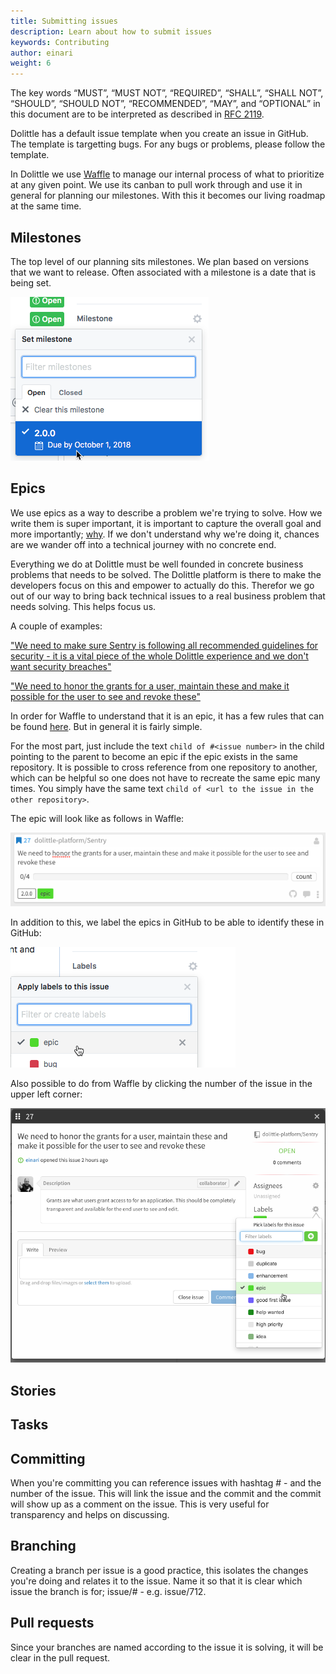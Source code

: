 ```yaml
---
title: Submitting issues
description: Learn about how to submit issues
keywords: Contributing
author: einari
weight: 6
---
```

The key words “MUST”, “MUST NOT”, “REQUIRED”, “SHALL”, “SHALL NOT”, “SHOULD”, “SHOULD NOT”,
“RECOMMENDED”, “MAY”, and “OPTIONAL” in this document are to be interpreted as described in
[RFC 2119](https://tools.ietf.org/html/rfc2119).

Dolittle has a default issue template when you create an issue in GitHub.
The template is targetting bugs. For any bugs or problems, please follow the template.

In Dolittle we use [Waffle](https://waffle.io) to manage our internal process of what to prioritize at any given point.
We use its canban to pull work through and use it in general for planning our milestones.
With this it becomes our living roadmap at the same time.

## Milestones

The top level of our planning sits milestones. We plan based on versions that we want to release.
Often associated with a milestone is a date that is being set.

![](images/milestone.png)

## Epics

We use epics as a way to describe a problem we're trying to solve. How we write them is super important, it is important
to capture the overall goal and more importantly; [why](https://www.youtube.com/watch?v=u4ZoJKF_VuA). If we don't understand why we're doing it, chances are we wander off into a technical journey with no concrete end.

Everything we do at Dolittle must be well founded in concrete business problems that needs to be solved. The Dolittle platform
is there to make the developers focus on this and empower to actually do this. Therefor we go out of our way to bring back
technical issues to a real business problem that needs solving. This helps focus us.

A couple of examples:

["We need to make sure Sentry is following all recommended guidelines for security - it is a vital piece of the whole Dolittle experience and we don't want security breaches"](https://github.com/dolittle-platform/Sentry/issues/28)

["We need to honor the grants for a user, maintain these and make it possible for the user to see and revoke these"](https://github.com/dolittle-platform/Sentry/issues/27)

In order for Waffle to understand that it is an epic, it has a few rules that can be found [here](https://help.waffle.io/epics/epic-basics). But in general it is fairly simple.

For the most part, just include the text `child of #<issue number>` in the child pointing to the parent to become an epic if the epic exists in the same repository.
It is possible to cross reference from one repository to another, which can be helpful so one does not have to recreate the
same epic many times. You simply have the same text `child of <url to the issue in the other repository>`.

The epic will look like as follows in Waffle:

![](images/epic.png)

In addition to this, we label the epics in GitHub to be able to identify these in GitHub:

![](images/epic_github_label.png)

Also possible to do from Waffle by clicking the number of the issue in the upper left corner:

![](images/epic_waffle_label.png)

## Stories

## Tasks

## Committing

When you're committing you can reference issues with hashtag # - and the number of the issue.
This will link the issue and the commit and the commit will show up as a comment on the
issue. This is very useful for transparency and helps on discussing.

## Branching

Creating a branch per issue is a good practice, this isolates the changes you're doing and relates
it to the issue. Name it so that it is clear which issue the branch is for; issue/# - e.g. issue/712.

## Pull requests

Since your branches are named according to the issue it is solving, it will be clear in the pull request.
